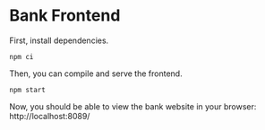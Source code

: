 # Bank Frontend
First, install dependencies.
```shell
npm ci
```

Then, you can compile and serve the frontend.
```shell
npm start
```

Now, you should be able to view the bank website in your browser: http://localhost:8089/

